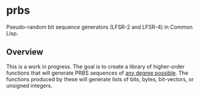 # prbs
Pseudo-random bit sequence generators (LFSR-2 and LFSR-4) in Common Lisp.

## Overview

This is a work in progress. The goal is to create a library of
higher-order functions that will generate PRBS sequences of [any
degree
possible](http://courses.cse.tamu.edu/csce680/walker/lfsr_table.pdf).
The functions produced by these will generate lists of bits, bytes,
bit-vectors, or unsigned integers.

